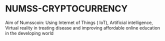 # NUMSS-CRYPTOCURRENCY
Aim of Numsscoin:  Using Internet of Things ( IoT), Artificial intelligence, Virtual reality in treating disease and improving affordable online education in the developing world
